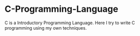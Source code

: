 # C-Programming-Language
C is a Introductory Programming Language. Here I try to write C programming using my own techniques.
